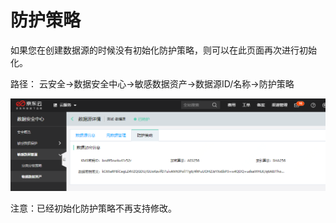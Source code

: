 # 防护策略

如果您在创建数据源的时候没有初始化防护策略，则可以在此页面再次进行初始化。

路径： 云安全->数据安全中心->敏感数据资产->数据源ID/名称->防护策略

![](/image/Data-Centric-Audit-and-Protection/dataassets-policy.png)

注意：已经初始化防护策略不再支持修改。
